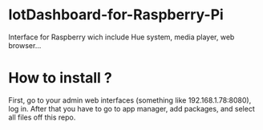 # IotDashboard-for-Raspberry-Pi
Interface for Raspberry wich include Hue system, media player, web browser...

# How to install ?
First, go to your admin web interfaces (something like 192.168.1.78:8080), log in.
After that you have to go to app manager, add packages, and select all files off this repo.

